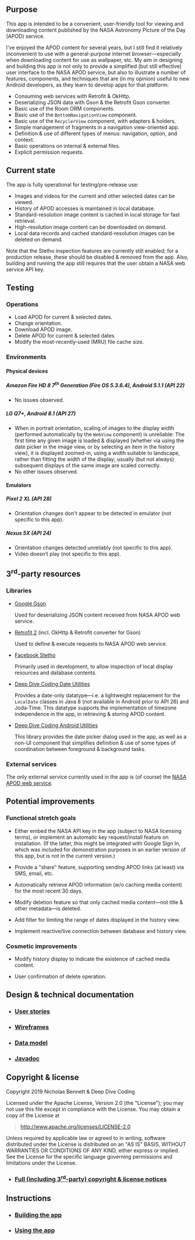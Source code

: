 ## Purpose

This app is intended to be a convenient, user-friendly tool for viewing and downloading content published by the NASA Astronomy Picture of the Day (APOD) service. 

I've enjoyed the APOD content for several years, but I still find it relatively inconvenient to use with a general-purpose internet browser&mdash;especially when downloading content for use as wallpaper, etc. My aim in designing and building this app is not only to provide a simplified (but still effective) user interface to the NASA APOD service, but also to illustrate a number of features, components, and techniques that are (in my opinion) useful to new Android developers, as they learn to develop apps for that platform:

* Consuming web services with Retrofit &amp; OkHttp.
* Deserializing JSON data with Gson & the Retrofit Gson converter.
* Basic use of the Room ORM components.
* Basic use of the `BottomNavigationView` component.
* Basic use of the `RecyclerView` component, with adapters &amp; holders.
* Simple management of fragments in a navigation view-oriented app.
* Definition &amp; use of different types of menus: navigation, option, and context.
* Basic operations on internal &amp; external files.
* Explicit permission requests.

## Current state

The app is fully operational for testing/pre-release use: 

* Images and videos for the current and other selected dates can be viewed.
* History of APOD accesses is maintained in local database.
* Standard-resolution image content is cached in local storage for fast retrieval.
* High-resolution image content can be downloaded on demand.
* Local data records and cached standard-resolution images can be deleted on demand. 

Note that the Stetho inspection features are currently still enabled; for a production release, these should be disabled &amp; removed from the app. Also, building and running the app still requires that the user obtain a NASA web service API key. 

## Testing

### Operations

* Load APOD for current &amp; selected dates.
* Change orientation.
* Download APOD image.
* Delete APOD for current &amp; selected dates.
* Modify the most-recently-used (MRU) file cache size.

### Environments

#### Physical devices

##### Amazon Fire HD 8 7<sup>th</sup> Generation (Fire OS 5.3.6.4), Android 5.1.1 (API 22)

* No issues observed.

##### LG Q7+, Android 8.1 (API 27)

* When in portrait orientation, scaling of images to the display width (performed automatically by the `WebView` component) is unreliable: The first time any given image is loaded &amp; displayed (whether via using the date picker in the image view, or by selecting an item in the history view), it is displayed zoomed-in, using a width suitable to landscape, rather than fitting the width of the display; usually (but not always) subsequent displays of the same image are scaled correctly.
* No other issues observed.

#### Emulators

##### Pixel 2 XL (API 28)

* Orientation changes don't appear to be detected in emulator (not specific to this app).

##### Nexus 5X (API 24)

* Orientation changes detected unreliably (not specific to this app).
* Video doesn't play (not specific to this app).  

## 3<sup>rd</sup>-party resources

### Libraries

* [Google Gson](https://github.com/google/gson)

    Used for deserializing JSON content received from NASA APOD web service.
    
* [Retrofit 2](https://square.github.io/retrofit/) (incl. OkHttp &amp; Retrofit converter for Gson)

    Used to define &amp; execute requests to NASA APOD web service.  
    
* [Facebook Stetho](https://github.com/facebook/stetho) 

    Primarily used in development, to allow inspection of local display resources and database contents. 
    
* [Deep Dive Coding Date Utilities](https://github.com/deep-dive-coding-java/date-utilities)

    Provides a date-only datatype&mdash;i.e. a lightweight replacement for the `LocalDate` classes in Java 8 (not available in Android prior to API 26) and Joda-Time. This datatype supports the implementation of timezone independence in the app, in retrieving &amp; storing APOD content.    

* [Deep Dive Coding Android Utilities](https://github.com/deep-dive-coding-java/android-utilities) 

    This library provides the date picker dialog used in the app, as well as a non-UI component that simplifies definition &amp; use of some types of coordination between foreground &amp; background tasks. 

### External services

The only external service currently used in the app is (of course) the [NASA APOD web service](https://api.nasa.gov/api.html#apod).  

## Potential improvements

### Functional stretch goals

* Either embed the NASA API key in the app (subject to NASA licensing terms), or implement an automatic key request/install feature on installation. (If the latter, this might be integrated with Google Sign In, which was included for demonstration purposes in an earlier version of this app, but is not in the current version.)

* Provide a "share" feature, supporting sending APOD links (at least) via SMS, email, etc.

* Automatically retrieve APOD information (w/o caching media content) for the most recent 30 days.

* Modify deletion feature so that only cached media content&mdash;not title &amp; other metadata&mdash;is deleted.

* Add filter for limiting the range of dates displayed in the history view.

* Implement reactive/live connection between database and history view.

### Cosmetic improvements

* Modify history display to indicate the existence of cached media content.  

* User confirmation of delete operation.

## Design &amp; technical documentation

* ### [User stories](docs/user-stories.md)

* ### [Wireframes](docs/wireframes.md)

* ### [Data model](docs/data-model.md)

* ### [Javadoc](docs/api/)

## Copyright &amp; license

Copyright 2019 Nicholas Bennett & Deep Dive Coding

Licensed under the Apache License, Version 2.0 (the "License"); you may not use this file except in compliance with the License. You may obtain a copy of the License at

> <http://www.apache.org/licenses/LICENSE-2.0>

Unless required by applicable law or agreed to in writing, software distributed under the License is distributed on an "AS IS" BASIS, WITHOUT WARRANTIES OR CONDITIONS OF ANY KIND, either express or implied. See the License for the specific language governing permissions and limitations under the License.

* ### [Full (including 3<sup>rd</sup>-party) copyright &amp; license notices](docs/notice.md) 

## Instructions

* ### [Building the app](docs/build-instructions.md)

* ### [Using the app](docs/user-instructions.md)
